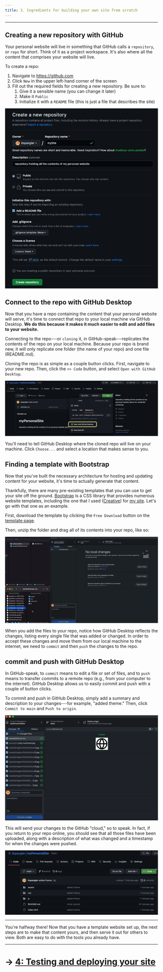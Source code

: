 ```yaml
---
title: 3. Ingredients for building your own site from scratch
---
```


---  

## Creating a new repository with GitHub

Your personal website will live in something that GitHub calls a `repository`, or `repo` for short. Think of it as a project workspace. It's also where all the content that comprises your website will live.

To create a repo:

1. Navigate to https://github.com
2. Click `New` in the upper left-hand corner of the screen
3. Fill out the required fields for creating a new repository. Be sure to:
    1. Give it a sensible name (you can change it later)
    2. Make it `Public`
    3. Initialize it with a `README` file (this is just a file that describes the site)

![Creating a new repository in GitHub](media/newrepo.png)  

## Connect to the repo with GitHub Desktop

Now that you have a repo containing the content that your personal website will serve, it's time to connect that repo to your local machine via GitHub Desktop. **We do this because it makes it much easier to edit and add files to your website.**

Connecting to the repo---or `cloning` it, in GitHub-speak---replicates the contents of the repo on your local machine. Because your repo is brand new, it will only replicate one folder (the name of your repo) and one file (README.md).

Cloning the repo is as simple as a couple button clicks. First, navigate to your new repo. Then, click the `<> Code` button, and select `Open with GitHub Desktop`.

![Cloning your repo](media/clone.png)

You'll need to tell GitHub Desktop where the cloned repo will live on your machine. Click `Choose...` and select a location that makes sense to you.

## Finding a template with Bootstrap

Now that you've built the necessary architecture for hosting and updating content for your website, it's time to actually generate that content.

Thankfully, there are many pre-existing templates that you can use to get your site off the ground. [Bootstrap](https://startbootstrap.com/themes?showAngular=false&showVue=false&showPro=false) is a CSS library that provides numerous website templates, including the one that I used ([Creative](https://startbootstrap.com/theme/creative)) for [my site](https://itspangler.com). Let's go with that one as an example.

First, download the template by clicking the `Free Download` button on the [template page](https://startbootstrap.com/theme/creative).

Then, unzip the folder and drag all of its contents into your repo, like so:

![Moving files into your repo](media/files.gif)

When you add the files to your repo, notice how GitHub Desktop reflects the changes, listing every single file that was added or changed. In order to accept these changes and move them from our local machine to the internet, we need to `commit` and then `push` the changes to the repo.

## commit and push with GitHub Desktop

In GitHub-speak, to `commit` means to edit a file or set of files, and to `push` means to transfer commits to a remote repo (e.g., from your computer to the internet). GitHub Desktop allows us to easily commit and push with a couple of button clicks.

To commit and push in GitHub Desktop, simply add a summary and description to your changes---for example, "added theme." Then, click `Commit to main` and `Push to origin`.

![Commit and push in GitHub Desktop](media/commitpush.gif)

This will send your changes to the GitHub "cloud," so to speak. In fact, if you return to your repo online, you should see that all those files have been uploaded, along with a description of what was changed and a timestamp for when the changes were pushed.

![Changes to the repo after commit-push workflow](media/updatedRepo.png)  

---  
  
You're halfway there! Now that you have a template website set up, the next steps are to make that content yours, and then serve it out for others to view. Both are easy to do with the tools you already have.

---

# &rarr; [4: Testing and deploying your site](04_DEPLOY.md)